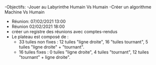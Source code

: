 -Objectifs: 
          -Jouer au Labyrinthe Humain Vs Humain
          -Créer un algorithme Machine Vs Humain

-  Réunion: 07/02/2021 13:00
-  Réunion 02/02/2021 18:00 
-  créer un registre des réunions avec comptes-rendus
- Le plateau est composé de : 
    - 33 tuiles non fixes : 12 tuiles "ligne droite", 16 "tuiles tournant", 5 tuiles "ligne droite" + "tournant".
    - 16 tuiles fixes : 0 tuiles "ligne droite", 4 tuiles "tournant", 12 tuiles "tournant" + ligne droite".
